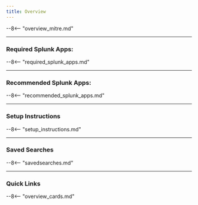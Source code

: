 ```yaml
---
title: Overview
---
```


--8<-- "overview_mitre.md"

---


### Required Splunk Apps:
--8<-- "required_splunk_apps.md"

---


### Recommended Splunk Apps:
--8<-- "recommended_splunk_apps.md"

---


### Setup Instructions
--8<-- "setup_instructions.md"

---


### Saved Searches
--8<-- "savedsearches.md"

---


### Quick Links

--8<-- "overview_cards.md"

